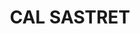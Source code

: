 ---
layout: patrimoni-details
title:  "CAL SASTRET"
collections: ["patrimoni-arquitectonic", "bcil-previstos-cbp"]
coordinates:
  - group1:
        - [1.459288451127704, 42.35692908473461]
        - [1.459391165172417, 42.356929995836317]
        - [1.459502636455157, 42.356926487096928]
        - [1.459528832801384, 42.356838593842632]
        - [1.459427828813136, 42.356823819729641]
        - [1.459427818483473, 42.356826401235161]
        - [1.45937360744559, 42.356832674392365]
        - [1.459373992563518, 42.356829863229038]
        - [1.459353258670823, 42.356832322674521]
        - [1.459297730178208, 42.356834236232828]
        - [1.459288451127704, 42.35692908473461]
---